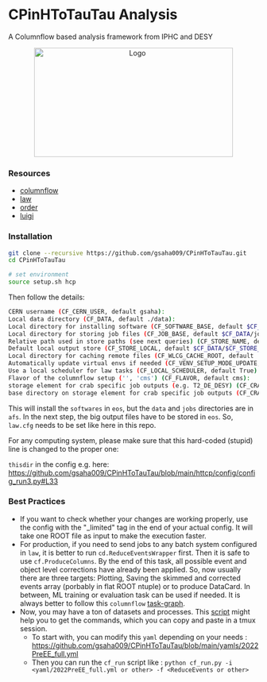 # CPinHToTauTau Analysis

A Columnflow based analysis framework from IPHC and DESY

<!-- marker-before-logo -->

<div style="text-align: center;">
    <img src="assets/logo.png" alt="Logo" style="width: 400px; height: 220px; display: block; margin: 0 auto;">
</div>

<!-- marker-after-logo -->

### Resources

- [columnflow](https://github.com/columnflow/columnflow/tree/master)
- [law](https://github.com/riga/law)
- [order](https://github.com/riga/order)
- [luigi](https://github.com/spotify/luigi)


### Installation

```sh
git clone --recursive https://github.com/gsaha009/CPinHToTauTau.git
cd CPinHToTauTau

# set environment
source setup.sh hcp
```

Then follow the details:

```sh
CERN username (CF_CERN_USER, default gsaha):  
Local data directory (CF_DATA, default ./data):  
Local directory for installing software (CF_SOFTWARE_BASE, default $CF_DATA/software):  /eos/user/g/gsaha/CPinHToTauTauData                            
Local directory for storing job files (CF_JOB_BASE, default $CF_DATA/jobs):             
Relative path used in store paths (see next queries) (CF_STORE_NAME, default cf_store):  
Default local output store (CF_STORE_LOCAL, default $CF_DATA/$CF_STORE_NAME):  
Local directory for caching remote files (CF_WLCG_CACHE_ROOT, default ''):  
Automatically update virtual envs if needed (CF_VENV_SETUP_MODE_UPDATE, default False):  
Use a local scheduler for law tasks (CF_LOCAL_SCHEDULER, default True):  
Flavor of the columnflow setup ('', 'cms') (CF_FLAVOR, default cms):  
storage element for crab specific job outputs (e.g. T2_DE_DESY) (CF_CRAB_STORAGE_ELEMENT, default ''):  
base directory on storage element for crab specific job outputs (CF_CRAB_BASE_DIRECTORY, default /store/user/$CF_CERN_USER/cf_crab_outputs):
```

This will install the `softwares` in `eos`, but the `data` and `jobs` directories are in `afs`.
In the next step, the big output files have to be stored in `eos`.
So, `law.cfg` needs to be set like here in this repo.

For any computing system, please make sure that this hard-coded (stupid) line is changed to the proper one:

`thisdir` in the config e.g. here: https://github.com/gsaha009/CPinHToTauTau/blob/main/httcp/config/config_run3.py#L33

### Best Practices

 - If you want to check whether your changes are working properly, use the config with the "_limited" tag in the end of your actual config. It will take one ROOT file as input to make the execution faster.
 - For production, if you need to send jobs to any batch system configured in `law`, it is better to run `cd.ReduceEventsWrapper` first. Then it is safe to use `cf.ProduceColumns`. By the end of this task, all possible event and object level corrections have already been applied. So, now usually there are three targets: Plotting, Saving the skimmed and corrected events array (porbably in flat ROOT ntuple) or to produce DataCard. In between, ML training or evaluation task can be used if needed. It is always better to follow this `columnflow` [task-graph](https://github.com/columnflow/columnflow/wiki#default-task-graph).
 - Now, you may have a ton of datasets and processes. This [script](https://github.com/gsaha009/CPinHToTauTau/blob/main/cf_run.py) might help you to get the commands, which you can copy and paste in a tmux session.
   - To start with, you can modify this `yaml` depending on your needs : https://github.com/gsaha009/CPinHToTauTau/blob/main/yamls/2022PreEE_full.yml
   - Then you can run the `cf_run` script like : `python cf_run.py -i <yaml/2022PreEE_full.yml or other> -f <ReduceEvents or other>`